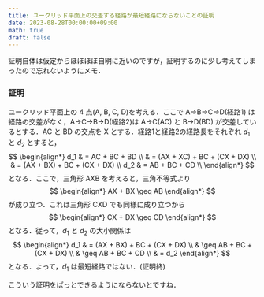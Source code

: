 ```yaml
---
title: ユークリッド平面上の交差する経路が最短経路にならないことの証明
date: 2023-08-28T00:00:00+09:00
math: true
draft: false
---
```


証明自体は仮定からほぼほぼ自明に近いのですが，証明するのに少し考えてしまったので忘れないようにメモ．

<!--more-->
### 証明
ユークリッド平面上の 4 点(A, B, C, D)を考える．ここで A→B→C→D(経路1) は経路の交差がなく，A→C→B→D(経路2)は A→C(AC) と B→D(BD) が交差しているとする．AC と BD の交点を X とする．経路1と経路2の経路長をそれぞれ $d_1$ と $d_2$ とすると，
$$
\begin{align*}
    d_1 & = AC + BC + BD \\
    & = (AX + XC) + BC + (CX + DX) \\
    & = (AX + BX) + BC + (CX + DX) \\
    d_2 & = AB + BC + CD \\
\end{align*}
$$
となる．ここで，三角形 AXB を考えると，三角不等式より
$$
\begin{align*}
AX + BX \geq AB
\end{align*}
$$
が成り立つ．これは三角形 CXD でも同様に成り立つから
$$
\begin{align*}
CX + DX \geq CD
\end{align*}
$$
となる．従って，$d_1$ と $d_2$ の大小関係は
$$
\begin{align*}
d_1 & = (AX + BX) + BC + (CX + DX) \\
& \geq AB + BC + (CX + DX) \\
& \geq AB + BC + CD \\
& = d_2
\end{align*}
$$
となる．よって，$d_1$ は最短経路ではない．(証明終)

こういう証明をぱっとできるようにならないとですね．

